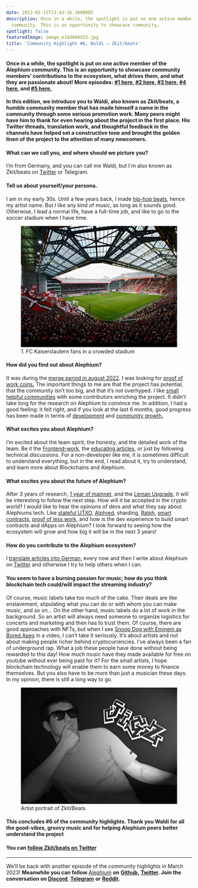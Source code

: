 ```yaml
---
date: 2023-02-15T13:42:16.309000Z
description: Once in a while, the spotlight is put on one active member of the Alephium
  community. This is an opportunity to showcase community…
spotlight: false
featuredImage: image_e16d660d23.jpg
title: 'Community Highlight #6, Waldi — Zkit/beats'
---
```


#### Once in a while, the spotlight is put on one active member of the Alephium community. This is an opportunity to showcase community members’ contributions to the ecosystem, what drives them, and what they are passionate about! More episodes: <a href="/news/post/community-highlight-wilhelm-k%C3%A4llstr%C3%B6m-aka-oracleuggla-81d3938c5692" >#1 here</a>, <a href="/news/post/community-highlight-cgi-bin-c102cc106f19" >#2 here</a>, <a href="/news/post/community-highlight-3-digdug-48a7ec868504" >#3 here</a>, <a href="/news/post/community-highlight-4-montail-e24fd88882a0" >#4 here</a>, and <a href="/news/post/community-highlight-5-txn-71c4fd76ffe8" >#5 here.</a>

**In this edition, we introduce you to Waldi, also known as Zkit/beats, a humble community member that has made himself a name in the community through some serious promotion work. Many peers might have him to thank for even hearing about the project in the first place. His Twitter threads, translation work, and thoughtful feedback in the channels have helped set a constructive tone and brought the golden linen of the project to the attention of many newcomers.**

#### What can we call you, and where should we picture you?

I’m from Germany, and you can call me Waldi, but I´m also known as Zkit/beats on <a href="https://twitter.com/zkitbeats/" >Twitter</a> or Telegram.

#### Tell us about yourself/your persona.

I am in my early 30s. Until a few years back, I made <a href="https://www.youtube.com/watch?v=5C3OZROCxTM" >hip-hop beats</a>, hence my artist name. But I like any kind of music, as long as it sounds good. Otherwise, I lead a normal life, have a full-time job, and like to go to the soccer stadium when I have time.

<figure id="ee9d" class="graf graf--figure graf-after--p">
<img src="image_7fdf0bab3c.jpg" class="graf-image" data-image-id="0*9_DDh4f3FdRFv5lp" data-width="720" data-height="557" />
<figcaption>1. FC Kaiserslautern fans in a crowded stadium</figcaption>
</figure>

#### How did you find out about Alephium?

It was during the <a href="https://coinmarketcap.com/alexandria/article/ethereum-s-merge-to-happen-in-august-says-core-dev" >merge period in august 2022</a>. I was looking for <a href="https://docs.alephium.org/glossary/#proof-of-less-work-or-polw" >proof of work coins.</a> The important things to me are that the project has potential, that the community isn’t too big, and that it’s not overhyped. I like [small helpful communities](/discord) with some contributors enriching the project. It didn’t take long for the research on Alephium to convince me. In addition, I had a good feeling: it felt right, and if you look at the last 6 months, good progress has been made in terms of <a href="https://twitter.com/alephium/status/1608102725333417985" >development</a> and <a href="/news/post/one-year-of-community-contributions-b3142b243e3e" >community growth.</a>

#### What excites you about Alephium?

I’m excited about the team spirit, the honesty, and the detailed work of the team. Be it the <a href="/news/post/the-front-end-leman-upgrade-948a98a3e2d" >Frontend-work</a>, the <a href="/news/post/an-introduction-to-the-stateful-utxo-model-8de3b0f76749" >educating articles</a>, or just by following technical discussions. For a non-developer like me, it is sometimes difficult to understand everything, but in the end, I read about it, try to understand, and learn more about Blockchains and Alephium.

#### What excites you about the future of Alephium?

After 3 years of research, <a href="/news/post/one-year-of-mainnet-b7ed5d3024ee" >1 year of mainnet</a>, and the <a href="/news/post/announcing-the-leman-network-upgrade-c01a81e65f0e" >Leman Upgrade</a>, it will be interesting to follow the next step. How will it be accepted in the crypto world? I would like to hear the opinions of devs and what they say about Alephiums tech. Like <a href="/news/post/an-introduction-to-the-stateful-utxo-model-8de3b0f76749" >stateful UTXO,</a> <a href="/news/post/meet-alphred-a-virtual-machine-like-no-others-85ce86540025" >Alphred</a>, sharding, <a href="https://docs.alephium.org/ralph/getting-started" >Ralph,</a> <a href="https://docs.alephium.org/dapps/getting-started" >smart contracts,</a> <a href="/news/post/tech-talk-1-proof-of-less-work-ama-3d5afbf78c71" >proof of less work</a>, and how is the dev experience to build smart contracts and dApps on Alephium? I look forward to seeing how the ecosystem will grow and how big it will be in the next 3 years!

#### How do you contribute to the Alephium ecosystem?

I <a href="https://medium.com/@waldialephium/das-leman-upgrade-2-293b62c7ee39" >translate articles into German,</a> every now and then I write about Alephium on <a href="https://twitter.com/zkitbeats/status/1618584240488329225" >Twitter</a> and otherwise I try to help others when I can.

#### You seem to have a burning passion for music; how do you think blockchain tech could/will impact the streaming industry?

Of course, music labels take too much of the cake. Their deals are like enslavement, stipulating what you can do or with whom you can make music, and so on… On the other hand, music labels do a lot of work in the background. So an artist will always need someone to organize logistics for concerts and marketing and then has to trust them. Of course, there are good approaches with NFTs, but when I see <a href="https://www.youtube.com/watch?v=RjrA-slMoZ4" >Snoop Dog with Eminem as Bored Apes</a> in a video, I can’t take it seriously. It’s about artists and not about making people richer behind cryptocurrencies. I’ve always been a fan of underground rap. What a job these people have done without being rewarded to this day! How much music have they made available for free on youtube without ever being paid for it? For the small artists, I hope blockchain technology will enable them to earn some money to finance themselves. But you also have to be more than just a musician these days. In my opinion, there is still a long way to go.

<figure id="bd22" class="graf graf--figure graf-after--p">
<img src="image_d0f265fbca.jpg" class="graf-image" data-image-id="0*e5w6Ycs8ZqV1CR2c" data-width="720" data-height="535" />
<figcaption>Artist portrait of Zkit/Beats</figcaption>
</figure>

#### This concludes \#6 of the community highlights. Thank you Waldi for all the good-vibes, groovy music and for helping Alephium peers better understand the project

#### You can <a href="https://twitter.com/zkitbeats/" >follow Zkit/beats on Twitter</a>

---

We’ll be back with another episode of the community highlights in March 2023! **Meanwhile you can follow** [Alephium](/) **on** <a href="https://github.com/alephium/" ><strong>Github</strong></a>**,** <a href="https://twitter.com/alephium" ><strong>Twitter</strong></a>**. Join the conversation on [Discord](/discord)**, <a href="https://t.me/alephiumgroup" ><strong>Telegram</strong></a> **or** <a href="https://www.reddit.com/r/alephium" ><strong>Reddit</strong></a>**.**
